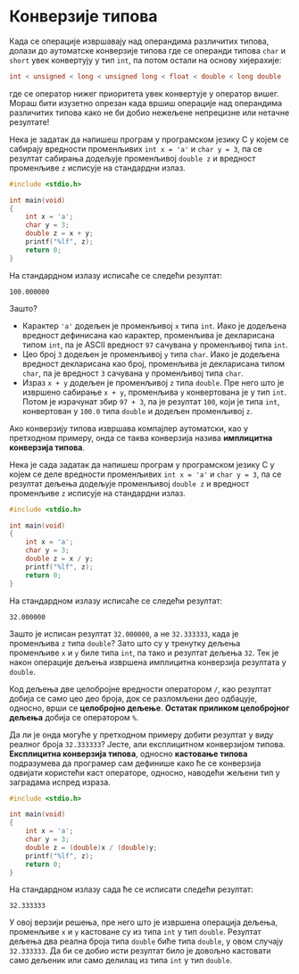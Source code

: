 # Конверзије типова

Када се операције извршавају над операндима различитих типова, долази до
аутоматске конверзије типова где се операнди типова `char` и `short` увек
конвертују у тип `int`, па потом остали на основу хијерахије:

```c
int < unsigned < long < unsigned long < float < double < long double
```

где се оператор нижег приоритета увек конвертује у оператор вишег. Мораш бити
изузетно опрезан када вршиш операције над операндима различитих типова како не
би добио нежељене непрецизне или нетачне резултате!

Нека је задатак да напишеш програм у програмском језику C у којем се сабирају
вредности променљивих `int x = 'a'` и `char y = 3`, па се резултат сабирања
додељује променљивој `double z` и вредност променљиве `z` исписује на
стандардни излаз.

```c
#include <stdio.h>

int main(void)
{
    int x = 'a';
    char y = 3;
    double z = x + y;
    printf("%lf", z);
    return 0;
}
```

На стандардном излазу исписаће се следећи резултат:

```text
100.000000
```

Зашто?

- Карактер `'a'` додељен је променљивој `x` типа `int`. Иако је додељена
вредност дефинисана као карактер, променљива је декларисана типом `int`, па је
ASCII вредност `97` сачувана у променљивој типа `int`.
- Цео број `3` додељен је променљивој `y` типа `char`. Иако је додељена
вредност декларисана као број, променљива је декларисана типом `char`, па је
вредност `3` сачувана у променљивој типа `char`.
- Израз `x + y` додељен је променљивој `z` типа `double`. Пре него што је
извршено сабирање `x + y`, променљива `y` конвертована је у тип `int`. Потом је
израчунат збир `97 + 3`, па је резултат `100`, који је типа `int`, конвертован
у `100.0` типa `double` и додељен променљивој `z`.

Ако конверзију типова извршава компајлер аутоматски, као у претходном примеру,
онда се таква конверзија назива **имплицитна конверзија типова**.

Нека је сада задатак да напишеш програм у програмском језику C у којем се деле
вредности променљивих `int x = 'a'` и `char y = 3`, па се резултат дељења
додељује променљивој `double z` и вредност променљиве `z` исписује на
стандардни излаз.

```c
#include <stdio.h>

int main(void)
{
    int x = 'a';
    char y = 3;
    double z = x / y;
    printf("%lf", z);
    return 0;
}
```

На стандардном излазу исписаће се следећи резултат:

```text
32.000000
```

Зашто је исписан резултат `32.000000`, а не `32.333333`, када је променљива `z`
типа `double`? Зато што су у тренутку дељења променљиве `x` и `y` биле
типа `int`, па тако и резултат дељења `32`. Тек је након операције дељења
извршена имплицитна конверзија резултата у `double`.

Код дељења две целобројне вредности оператором `/`, као резултат добија се само
цео део броја, док се разломљени део одбацује, односно, врши се
**целобројно дељење**. **Остатак приликом целобројног дељења** добија се
оператором `%`.

Да ли је онда могуће у претходном примеру добити резултат у виду реалног броја
`32.333333`? Јесте, али експлицитном конверзијом типова.
**Експлицитна конверзија типова**, односно **кастовање типова** подразумева да
програмер сам дефинише како ће се конверзија одвијати користећи каст операторе,
односно, наводећи жељени тип у заградама испред израза.

```c
#include <stdio.h>

int main(void)
{
    int x = 'a';
    char y = 3;
    double z = (double)x / (double)y;
    printf("%lf", z);
    return 0;
}
```

На стандардном излазу сада ће се исписати следећи резултат:

```text
32.333333
```

У овој верзији решења, пре него што је извршена операција дељења, променљиве
`x` и `y` кастоване су из типа `int` у тип `double`. Резултат дељења два реална
броја типа `double` биће типа `double`, у овом случају `32.333333`. Да би се
добио исти резултат било је довољно кастовати само дељеник или само делилац из
типа `int` у тип `double`.
